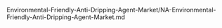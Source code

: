 


Environmental-Friendly-Anti-Dripping-Agent-Market/NA-Environmental-Friendly-Anti-Dripping-Agent-Market.md

